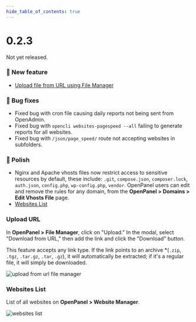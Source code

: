 ```yaml
--- 
hide_table_of_contents: true
---
```



# 0.2.3

Not yet released.


### 🚀 New feature
- [Upload file from URL using File Manager](#upload-url)

### 🐛 Bug fixes
- Fixed bug with cron file causing daily reports not being sent from OpenAdmin.
- Fixed bug with `opencli websites-pagespeed --all` failing to generate reports for all websites.
- Fixed bug with `/json/page_speed/` route not accepting websites in subfolders.



### 💅 Polish

- Nginx and Apache vhosts files now restrict access to sensitive resources by default, these include: `.git`, `compose.json`, `composer.lock`, `auth.json`, `config.php`, `wp-config.php`, `vendor`. OpenPanel users can edit and remove the rules for any domain, from the **OpenPanel > Domains > Edit Vhosts File** page.
- [Websites List](#websites-list)



### Upload URL

In **OpenPanel > File Manager**, click on "Upload." In the modal, select "Download from URL," then add the link and click the "Download" button.

This feature accepts any link type. If the link points to an archive *(`.zip`, `.tgz`, `.tar.gz`, `.tar`, `.gz`), it will automatically be extracted; if it's a regular file, it will simply be downloaded.

![upload from url file manager](https://i.postimg.cc/xT98xwwQ/ezgif-2-6ffcbe189c.gif)


### Websites List

List of all websites on **OpenPanel > Website Manager**.

![websites list](https://i.postimg.cc/cs6yWdwH/siteslist.gif)
